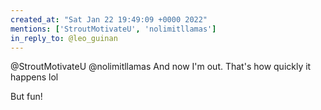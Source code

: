 ```yaml
---
created_at: "Sat Jan 22 19:49:09 +0000 2022"
mentions: ['StroutMotivateU', 'nolimitllamas']
in_reply_to: @leo_guinan
---
```


@StroutMotivateU @nolimitllamas And now I'm out. That's how quickly it happens lol

But fun!